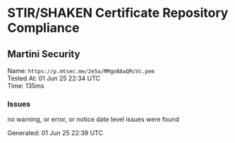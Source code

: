# STIR/SHAKEN Certificate Repository Compliance

## Martini Security

Name: `https://p.mtsec.me/2e5a/MMgoBAaQRcVc.pem`\
Tested At: 01 Jun 25 22:34 UTC\
Time: 135ms

### Issues

no warning, or error, or notice date level issues were found

Generated: 01 Jun 25 22:39 UTC